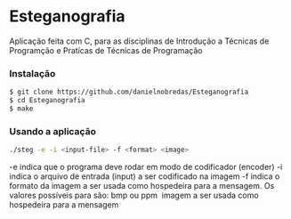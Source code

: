 # Esteganografia

Aplicação feita com C, para as disciplinas de Introdução a Técnicas de Programção e Pratícas de Técnicas de Programação  


### Instalação

```sh
$ git clone https://github.com/danielnobredas/Esteganografia
$ cd Esteganografia
$ make
```
### Usando a aplicação

```sh
./steg -e -i <input-file> -f <format> <image>
```
-e indica que o programa deve rodar em modo de codificador (encoder)
-i <input-file> indica o arquivo de entrada (input) a ser codificado na imagem
-f <format> indica o formato da imagem a ser usada como hospedeira para a mensagem. Os
valores possíveis para <format> são: bmp ou ppm
<image> imagem a ser usada como hospedeira para a mensagem
